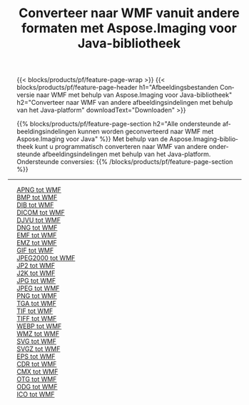﻿---
title: Converteer naar WMF vanuit andere formaten met Aspose.Imaging voor Java-bibliotheek 
weight: 3920
url: /nl/java/conversion/to/wmf 
lang: nl
langdirlevel: 2
locales: zh-hans,ja,it,ru,de,es,fr,nl,id,lt,pl,pt,vi,tr,ko,zh-hant,ar,hi,th,sv,cs,uk,he
description: Met Aspose.Imaging kunt u met Java converteren naar WMF vanuit andere formaten
---

{{< blocks/products/pf/feature-page-wrap >}}
{{< blocks/products/pf/feature-page-header h1="Afbeeldingsbestanden Conversie naar WMF met behulp van Aspose.Imaging voor Java-bibliotheek" h2="Converteer naar WMF van andere afbeeldingsindelingen met behulp van het Java-platform" downloadText="Downloaden" >}}


{{% blocks/products/pf/feature-page-section  h2="Alle ondersteunde afbeeldingsindelingen kunnen worden geconverteerd naar WMF met Aspose.Imaging voor Java" %}}
Met behulp van de Aspose.Imaging-bibliotheek kunt u programmatisch converteren naar WMF van andere ondersteunde afbeeldingsindelingen met behulp van het Java-platform.
<br/>
Ondersteunde conversies:
{{% /blocks/products/pf/feature-page-section %}}
<div class="container-fluid productfamilypage bg-gray">
    <div class="convertypes bg-gray agp-content section">
        <div class="container">
		<hr style="margin-left:-20px;"/>
		<div class="row other-converters">
		    <div class='col-md-2 other-converter remove-lp remove-rp'><a href="/imaging/nl/java/conversion/apng-to-wmf" >APNG tot WMF</a></div>
<div class='col-md-2 other-converter remove-lp remove-rp'><a href="/imaging/nl/java/conversion/bmp-to-wmf" >BMP tot WMF</a></div>
<div class='col-md-2 other-converter remove-lp remove-rp'><a href="/imaging/nl/java/conversion/dib-to-wmf" >DIB tot WMF</a></div>
<div class='col-md-2 other-converter remove-lp remove-rp'><a href="/imaging/nl/java/conversion/dicom-to-wmf" >DICOM tot WMF</a></div>
<div class='col-md-2 other-converter remove-lp remove-rp'><a href="/imaging/nl/java/conversion/djvu-to-wmf" >DJVU tot WMF</a></div>
<div class='col-md-2 other-converter remove-lp remove-rp'><a href="/imaging/nl/java/conversion/dng-to-wmf" >DNG tot WMF</a></div>
<div class='col-md-2 other-converter remove-lp remove-rp'><a href="/imaging/nl/java/conversion/emf-to-wmf" >EMF tot WMF</a></div>
<div class='col-md-2 other-converter remove-lp remove-rp'><a href="/imaging/nl/java/conversion/emz-to-wmf" >EMZ tot WMF</a></div>
<div class='col-md-2 other-converter remove-lp remove-rp'><a href="/imaging/nl/java/conversion/gif-to-wmf" >GIF tot WMF</a></div>
<div class='col-md-2 other-converter remove-lp remove-rp'><a href="/imaging/nl/java/conversion/jpeg2000-to-wmf" >JPEG2000 tot WMF</a></div>
<div class='col-md-2 other-converter remove-lp remove-rp'><a href="/imaging/nl/java/conversion/jp2-to-wmf" >JP2 tot WMF</a></div>
<div class='col-md-2 other-converter remove-lp remove-rp'><a href="/imaging/nl/java/conversion/j2k-to-wmf" >J2K tot WMF</a></div>
<div class='col-md-2 other-converter remove-lp remove-rp'><a href="/imaging/nl/java/conversion/jpg-to-wmf" >JPG tot WMF</a></div>
<div class='col-md-2 other-converter remove-lp remove-rp'><a href="/imaging/nl/java/conversion/jpeg-to-wmf" >JPEG tot WMF</a></div>
<div class='col-md-2 other-converter remove-lp remove-rp'><a href="/imaging/nl/java/conversion/png-to-wmf" >PNG tot WMF</a></div>
<div class='col-md-2 other-converter remove-lp remove-rp'><a href="/imaging/nl/java/conversion/tga-to-wmf" >TGA tot WMF</a></div>
<div class='col-md-2 other-converter remove-lp remove-rp'><a href="/imaging/nl/java/conversion/tif-to-wmf" >TIF tot WMF</a></div>
<div class='col-md-2 other-converter remove-lp remove-rp'><a href="/imaging/nl/java/conversion/tiff-to-wmf" >TIFF tot WMF</a></div>
<div class='col-md-2 other-converter remove-lp remove-rp'><a href="/imaging/nl/java/conversion/webp-to-wmf" >WEBP tot WMF</a></div>
<div class='col-md-2 other-converter remove-lp remove-rp'><a href="/imaging/nl/java/conversion/wmz-to-wmf" >WMZ tot WMF</a></div>
<div class='col-md-2 other-converter remove-lp remove-rp'><a href="/imaging/nl/java/conversion/svg-to-wmf" >SVG tot WMF</a></div>
<div class='col-md-2 other-converter remove-lp remove-rp'><a href="/imaging/nl/java/conversion/svgz-to-wmf" >SVGZ tot WMF</a></div>
<div class='col-md-2 other-converter remove-lp remove-rp'><a href="/imaging/nl/java/conversion/eps-to-wmf" >EPS tot WMF</a></div>
<div class='col-md-2 other-converter remove-lp remove-rp'><a href="/imaging/nl/java/conversion/cdr-to-wmf" >CDR tot WMF</a></div>
<div class='col-md-2 other-converter remove-lp remove-rp'><a href="/imaging/nl/java/conversion/cmx-to-wmf" >CMX tot WMF</a></div>
<div class='col-md-2 other-converter remove-lp remove-rp'><a href="/imaging/nl/java/conversion/otg-to-wmf" >OTG tot WMF</a></div>
<div class='col-md-2 other-converter remove-lp remove-rp'><a href="/imaging/nl/java/conversion/odg-to-wmf" >ODG tot WMF</a></div>
<div class='col-md-2 other-converter remove-lp remove-rp'><a href="/imaging/nl/java/conversion/ico-to-wmf" >ICO tot WMF</a></div>
                </div>
        </div>
    </div>
</div>
<br/>

